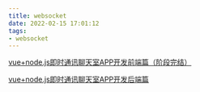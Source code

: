 ```yaml
---
title: websocket
date: 2022-02-15 17:01:12
tags:
- websocket
---
```


[vue+node.js即时通讯聊天室APP开发前端篇（阶段完结）](https://www.bilibili.com/video/BV1hT4y1P75N/?spm_id_from=333.999.0.0&vd_source=40931b9b7a6dfae9780e1c6f05637a83)

[vue+node.js即时通讯聊天室APP开发后端篇](https://www.bilibili.com/video/BV1uz4y1D75z/?spm_id_from=autoNext&vd_source=40931b9b7a6dfae9780e1c6f05637a83)


